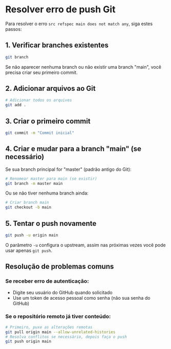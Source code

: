 # Resolver erro de push Git

Para resolver o erro `src refspec main does not match any`, siga estes passos:

## 1. Verificar branches existentes

```bash
git branch
```

Se não aparecer nenhuma branch ou não existir uma branch "main", você precisa criar seu primeiro commit.

## 2. Adicionar arquivos ao Git

```bash
# Adicionar todos os arquivos
git add .
```

## 3. Criar o primeiro commit

```bash
git commit -m "Commit inicial"
```

## 4. Criar e mudar para a branch "main" (se necessário)

Se sua branch principal for "master" (padrão antigo do Git):

```bash
# Renomear master para main (se existir)
git branch -m master main
```

Ou se não tiver nenhuma branch ainda:

```bash
# Criar branch main
git checkout -b main
```

## 5. Tentar o push novamente

```bash
git push -u origin main
```

O parâmetro `-u` configura o upstream, assim nas próximas vezes você pode usar apenas `git push`.

## Resolução de problemas comuns

### Se receber erro de autenticação:
- Digite seu usuário do GitHub quando solicitado
- Use um token de acesso pessoal como senha (não sua senha do GitHub)

### Se o repositório remoto já tiver conteúdo:
```bash
# Primeiro, puxe as alterações remotas
git pull origin main --allow-unrelated-histories
# Resolva conflitos se necessário, depois faça o push
git push origin main
```
